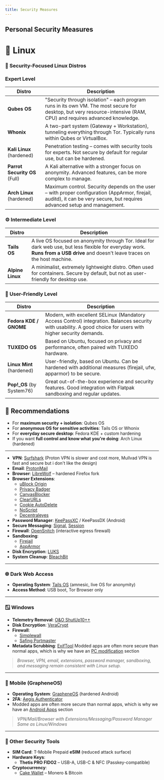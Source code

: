 ```yaml
---
title: Security Measures
---
```


## Personal Security Measures

# 🐧 Linux
### 🐧 Security-Focused Linux Distros

### Expert Level

| Distro        | Description |
|---------------|-------------|
| **Qubes OS**  | "Security through isolation" – each program runs in its own VM. The most secure for desktop, but very resource-intensive (RAM, CPU) and requires advanced knowledge. |
| **Whonix**    | A two-part system (Gateway + Workstation), tunneling everything through Tor. Typically runs within Qubes or VirtualBox. |
| **Kali Linux** (hardened) | Penetration testing – comes with security tools for experts. Not secure by default for regular use, but can be hardened. |
| **Parrot Security OS** (Full) | A Kali alternative with a stronger focus on anonymity. Advanced features, can be more complex to manage. |
| **Arch Linux** (hardened) | Maximum control. Security depends on the user – with proper configuration (AppArmor, firejail, auditd), it can be very secure, but requires advanced setup and management. |

### ⚙️ Intermediate Level

| Distro        | Description                                                                                                                         |
|---------------|-------------------------------------------------------------------------------------------------------------------------------------|
| **Tails OS**  | A live OS focused on anonymity through Tor. Ideal for dark web use, but less flexible for everyday work. **Runs from a USB drive** and doesn't leave traces on the host machine.                             |
| **Alpine Linux** | A minimalist, extremely lightweight distro. Often used for containers. Secure by default, but not as user-friendly for desktop use. |

### 🧩 User-Friendly Level

| Distro              | Description |
|---------------------|-------------|
| **Fedora KDE / GNOME** | Modern, with excellent SELinux (Mandatory Access Control) integration. Balances security with usability. A good choice for users with higher security demands. |
| **TUXEDO OS**       | Based on Ubuntu, focused on privacy and performance, often paired with TUXEDO hardware. |
| **Linux Mint** (hardened) | User-friendly, based on Ubuntu. Can be hardened with additional measures (firejail, ufw, apparmor) to be secure. |
| **Pop!\_OS** (by System76) | Great out-of-the-box experience and security features. Good integration with Flatpak sandboxing and regular updates. |


## 📝 Recommendations

- For **maximum security + isolation**: Qubes OS
- For **anonymous OS for sensitive activities**: Tails OS or Whonix
- For **everyday secure desktop**: Fedora KDE + custom hardening
- If you want **full control and know what you're doing**: Arch Linux (hardened)

---

- **VPN**: [Surfshark](https://surfshark.com/) (Proton VPN is slower and cost more, Mullvad VPN is fast and secure but i don't like the design)
- **Email**: [ProtonMail](https://proton.me/)
- **Browser**: [LibreWolf](https://librewolf.net/) – hardened Firefox fork
- **Browser Extensions**:
    - [uBlock Origin](https://github.com/gorhill/uBlock)
    - [Privacy Badger](https://privacybadger.org/)
    - [CanvasBlocker](https://github.com/kkapsner/CanvasBlocker)
    - [ClearURLs](https://clearurls.xyz/)
    - [Cookie AutoDelete](https://github.com/Cookie-AutoDelete/Cookie-AutoDelete)
    - [NoScript](https://noscript.net/)
    - [Decentraleyes](https://decentraleyes.org/)
- **Password Manager**: [KeePassXC](https://keepassxc.org/) / KeePassDX (Android)
- **Secure Messaging**: [Signal](https://signal.org/), [Session](https://getsession.org/)
- **Firewall**: [OpenSnitch](https://github.com/evilsocket/opensnitch) (interactive egress firewall)
- **Sandboxing**:
    - [Firejail](https://firejail.wordpress.com/)
    - [AppArmor](https://gitlab.com/apparmor/apparmor)
- **Disk Encryption**: [LUKS](https://gitlab.com/cryptsetup/cryptsetup)
- **System Cleanup**: [BleachBit](https://www.bleachbit.org/)

---

### 🌐 Dark Web Access

- **Operating System**: [Tails OS](https://tails.net/) (amnesic, live OS for anonymity)
- **Access Method**: USB boot, Tor Browser only

---

### 🪟 Windows

- **Telemetry Removal**: [O&O ShutUp10++](https://www.oo-software.com/en/shutup10)
- **Disk Encryption**: [VeraCrypt](https://www.veracrypt.fr/)
- **Firewall**:
    - [Simplewall](https://www.henrypp.org/product/simplewall)
    - [Safing Portmaster](https://safing.io/)
- **Metadata Scrubbing**: [ExifTool](https://exiftool.org/)
  Modded apps are often more secure than normal apps, which is why we have an [PC modification](../PC/modifications.md) section

> *Browser, VPN, email, extensions, password manager, sandboxing, and messaging remain consistent with Linux setup.*

---

### 📱 Mobile (GrapheneOS)

- **Operating System**: [GrapheneOS](https://grapheneos.org/) (hardened Android)
- **2FA**: [Aegis Authenticator](https://getaegis.app/)
- Modded apps are often more secure than normal apps, which is why we have an [Android Apps](../mobile-apps/android-apps.md) section
> *VPN/Mail/Browser with Extensions/Messaging/Password Manager  Same as Linux/Windows*

---

### 🔐 Other Security Tools

- **SIM Card**: T-Mobile Prepaid **eSIM** (reduced attack surface)
- **Hardware Keys**:
    - **Thetis PRO FIDO2** – USB-A, USB-C & NFC (Passkey-compatible)
- **Cryptocurrency**:
    - [Cake Wallet](https://cakewallet.com/) – Monero & Bitcoin